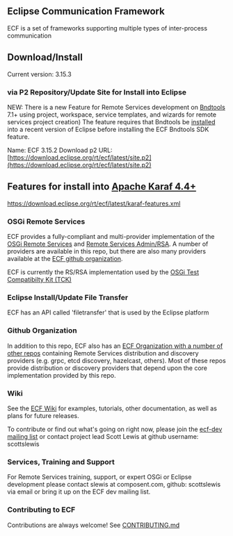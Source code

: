 ## Eclipse Communication Framework
ECF is a set of frameworks supporting multiple types of inter-process communication

## Download/Install
Current version: 3.15.3

### via P2 Repository/Update Site for Install into Eclipse  
NEW: There is a new Feature for Remote Services development on [Bndtools](https://bndtools.org/) 7.1+ using project, workspace, service templates, and wizards for remote services project creation)  The feature requires that Bndtools be  [installed](https://bndtools.org/installation.html) into a recent version of Eclipse before installing the ECF Bndtools SDK feature.

Name:  ECF 3.15.2
Download p2 URL:  [https://download.eclipse.org/rt/ecf/latest/site.p2](https://download.eclipse.org/rt/ecf/latest/site.p2)

## Features for install into [Apache Karaf 4.4+](https://karaf.apache.org/)
https://download.eclipse.org/rt/ecf/latest/karaf-features.xml

### OSGi Remote Services
ECF provides a fully-compliant and multi-provider implementation of the [OSGi Remote Services](https://docs.osgi.org/specification/osgi.cmpn/7.0.0/service.remoteservices.html) and [Remote Services Admin/RSA](https://docs.osgi.org/specification/osgi.cmpn/7.0.0/service.remoteserviceadmin.html).  A number of providers are available in this repo, but there are also many providers available at the [ECF github organization](https://github.com/ECF).

ECF is currently the RS/RSA implementation used by the [OSGi Test Compatibilty Kit (TCK)](https://github.com/osgi/osgi)

### Eclipse Install/Update File Transfer
ECF has an API called 'filetransfer' that is used by the Eclipse platform

### Github Organization
In addition to this repo, ECF also has an [ECF Organization with a number of other repos](https://github.com/ECF) containing Remote Services distribution and discovery providers (e.g. grpc, etcd discovery, hazelcast, others). Most of these repos provide distribution or discovery providers that depend upon the core implementation provided by this repo.  

### Wiki
See the [ECF Wiki](https://wiki.eclipse.org/Eclipse_Communication_Framework_Project) for examples, tutorials, other documentation, as well as plans for future releases.

To contribute or find out what's going on right now, please join the [ecf-dev mailing list](https://accounts.eclipse.org/mailing-list/ecf-dev) or contact project lead Scott Lewis at github username: scottslewis

### Services, Training and Support
For Remote Services training, support, or expert OSGi or Eclipse development please contact slewis at composent.com, github: scottslewis via email or bring it up on the ECF dev mailing list. 

### Contributing to ECF
Contributions are always welcome!
See [CONTRIBUTING.md](CONTRIBUTING.md)

